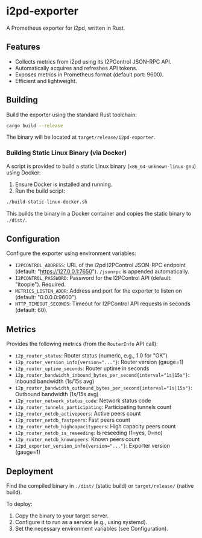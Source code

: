 # i2pd-exporter

A Prometheus exporter for i2pd, written in Rust.

## Features

- Collects metrics from i2pd using its I2PControl JSON-RPC API.
- Automatically acquires and refreshes API tokens.
- Exposes metrics in Prometheus format (default port: 9600).
- Efficient and lightweight.

## Building

Build the exporter using the standard Rust toolchain:

```bash
cargo build --release
```

The binary will be located at `target/release/i2pd-exporter`.

### Building Static Linux Binary (via Docker)

A script is provided to build a static Linux binary (`x86_64-unknown-linux-gnu`) using Docker:

1. Ensure Docker is installed and running.
2. Run the build script:

```bash
./build-static-linux-docker.sh
```

This builds the binary in a Docker container and copies the static binary to `./dist/`.

## Configuration

Configure the exporter using environment variables:

- `I2PCONTROL_ADDRESS`: URL of the i2pd I2PControl JSON-RPC endpoint (default: "https://127.0.0.1:7650"). `/jsonrpc` is appended automatically.
- `I2PCONTROL_PASSWORD`: Password for the I2PControl API (default: "itoopie"). Required.
- `METRICS_LISTEN_ADDR`: Address and port for the exporter to listen on (default: "0.0.0.0:9600").
- `HTTP_TIMEOUT_SECONDS`: Timeout for I2PControl API requests in seconds (default: 60).

## Metrics

Provides the following metrics (from the `RouterInfo` API call):

- `i2p_router_status`: Router status (numeric, e.g., 1.0 for "OK")
- `i2p_router_version_info{version="..."}`: Router version (gauge=1)
- `i2p_router_uptime_seconds`: Router uptime in seconds
- `i2p_router_bandwidth_inbound_bytes_per_second{interval="1s|15s"}`: Inbound bandwidth (1s/15s avg)
- `i2p_router_bandwidth_outbound_bytes_per_second{interval="1s|15s"}`: Outbound bandwidth (1s/15s avg)
- `i2p_router_network_status_code`: Network status code
- `i2p_router_tunnels_participating`: Participating tunnels count
- `i2p_router_netdb_activepeers`: Active peers count
- `i2p_router_netdb_fastpeers`: Fast peers count
- `i2p_router_netdb_highcapacitypeers`: High capacity peers count
- `i2p_router_netdb_is_reseeding`: Is reseeding (1=yes, 0=no)
- `i2p_router_netdb_knownpeers`: Known peers count
- `i2pd_exporter_version_info{version="..."}`: Exporter version (gauge=1)

## Deployment

Find the compiled binary in `./dist/` (static build) or `target/release/` (native build).

To deploy:

1. Copy the binary to your target server.
2. Configure it to run as a service (e.g., using systemd).
3. Set the necessary environment variables (see Configuration).
